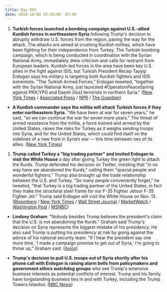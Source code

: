 ```yaml
---
title: Day 993
date: 2019-10-09 10:58:00 -07:00
---
```


1. **Turkish forces launched a bombing campaign against U.S.-allied Kurdish forces in northeastern Syria** following Trump's decision to abruptly withdraw U.S. forces from the region, paving the way for the attack. The attacks are aimed at crushing Kurdish militias, which have been fighting for their independence from Turkey. The Turkish bombing campaign, which is being conducted in coordination with the Syrian National Army, immediately drew criticism and calls for restraint from European leaders. Kurdish-led forces in the area have been key U.S. allies in the fight against ISIS, but Turkish President Recep Tayyip Erdogan says his military is targeting both Kurdish fighters and ISIS extremists. "The Turkish Armed Forces," Erdogan tweeted, "together with the Syrian National Army, just launched #OperationPeaceSpring against PKK/YPG and Daesh \[Isis\] terrorists in northern Syria." ([New York Times](https://www.nytimes.com/2019/10/09/world/middleeast/turkey-attacks-syria.html) / [Associated Press](https://apnews.com/dbe7d941eeaf44eba1e571e4ec0c6ea6) / [NPR](https://www.npr.org/2019/10/09/768490136/turkish-forces-launch-military-operation-against-kurds-at-syrian-border) / [The Guardian](https://www.theguardian.com/world/2019/oct/09/turkey-launches-military-operation-in-northern-syria-erdogan))

* **A Kurdish commander says the militia will attack Turkish forces if they enter northeastern Syria**. "We have been at war for seven years," he said, "so we can continue the war for seven more years." The threat of armed resistance from the militia, a force trained and armed by the United States, raises the risks for Turkey as it weighs sending troops into Syria, and for the United States, which could find itself on the sidelines of a new front in Syria’s war — this time between two of its allies. ([New York Times](https://www.nytimes.com/2019/10/08/world/middleeast/syria-turkey-kurds-us.html))

1. **Trump called Turkey a "big trading partner" and invited Erdogan to visit the White House** a day after giving Turkey the green light to attack the Kurds. Trump defended his decision on Twitter, insisting that "in no way have we abandoned the Kurds," calling them "special people and wonderful fighters." Trump also brought up the trade relationship between the U.S. and Turkey. "So many people conveniently forget," he tweeted, "that Turkey is a big trading partner of the United States, in fact they make the structural steel frame for our F-35 Fighter Jetour F-35 Fighter Jet." Trump said Erdogan will visit the White House on Nov. 13. ([Bloomberg](https://www.bloomberg.com/news/articles/2019-10-08/trump-compliments-turkey-and-indicates-erdogan-will-visit-u-s) / [New York Times](https://www.nytimes.com/2019/10/08/us/politics/trump-erdogan-turkey-visit.html) / [Wall Street Journal](https://www.wsj.com/articles/trump-invites-turkish-leader-to-u-s-as-turkey-prepares-syria-offensive-11570549132) / [MarketWatch](https://www.marketwatch.com/story/trump-shifts-tone-on-turkey-invites-erdogan-to-washington-2019-10-08) / [Washington Post](https://www.washingtonpost.com/politics/trump-says-turkish-president-erdogan-will-visit-dc-in-november/2019/10/08/e58a2e2e-e9db-11e9-85c0-85a098e47b37_story.html) / [MSNBC](https://www.msnbc.com/katy-tur/watch/house-democrats-considering-masking-whistleblower-s-identity-70868037786))

* **Lindsey Graham**: "Nobody besides Trump believes the president's claim that the U.S. is not abandoning the Kurds." Graham said Trump's decision on Syria represents the biggest mistake of his presidency. He also said Trump is putting his presidency at risk by going against the advice of his national security team. "If I hear the president say one more time, 'I made a campaign promise to get out of Syria,' I'm going to throw up," Graham said. ([Axios](https://www.axios.com/lindsey-graham-donald-trump-syria-withdrawal-e103594e-2417-4355-a5af-46a0f197e838.html))

* **Trump's decision to pull U.S. troops out of Syria shortly after his phone call with Erdogan is raising alarm bells from policymakers and government ethics watchdog groups** who see Trump's extensive business interests as potential conflicts of interest. Trump and his family have longstanding business ties in and with Turkey, including the Trump Towers Istanbul. ([NBC News](https://www.nbcnews.com/politics/trump-impeachment-inquiry/donald-trump-s-longtime-business-connections-turkey-back-spotlight-n1064011))